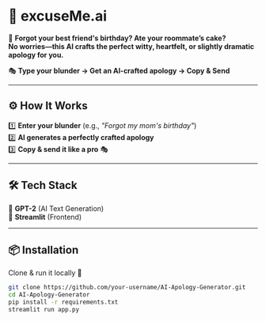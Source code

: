 # 💬 excuseMe.ai  

🚀 **Forgot your best friend's birthday? Ate your roommate’s cake?  
No worries—this AI crafts the perfect witty, heartfelt, or slightly dramatic apology for you.**  

🎭 **Type your blunder → Get an AI-crafted apology → Copy & Send**  

---

## ⚙️ How It Works  
1️⃣ **Enter your blunder** (e.g., _"Forgot my mom's birthday"_)  
2️⃣ **AI generates a perfectly crafted apology**  
3️⃣ **Copy & send it like a pro** 🎭  


---

## 🛠 Tech Stack  
🔹 **GPT-2** (AI Text Generation)  
🔹 **Streamlit** (Frontend)  


---

## 📦 Installation  
Clone & run it locally 🚀  
```sh
git clone https://github.com/your-username/AI-Apology-Generator.git
cd AI-Apology-Generator
pip install -r requirements.txt
streamlit run app.py
